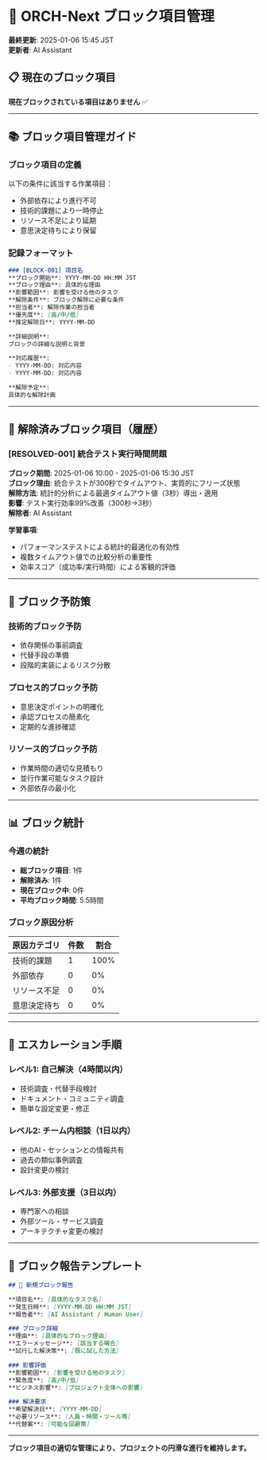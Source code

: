 # 🚨 ORCH-Next ブロック項目管理

**最終更新**: 2025-01-06 15:45 JST  
**更新者**: AI Assistant  

## 📋 現在のブロック項目

**現在ブロックされている項目はありません** ✅

---

## 📚 ブロック項目管理ガイド

### ブロック項目の定義
以下の条件に該当する作業項目：
- 外部依存により進行不可
- 技術的課題により一時停止
- リソース不足により延期
- 意思決定待ちにより保留

### 記録フォーマット
```markdown
### [BLOCK-001] 項目名
**ブロック開始**: YYYY-MM-DD HH:MM JST  
**ブロック理由**: 具体的な理由  
**影響範囲**: 影響を受ける他のタスク  
**解除条件**: ブロック解除に必要な条件  
**担当者**: 解除作業の担当者  
**優先度**: [高/中/低]  
**推定解除日**: YYYY-MM-DD  

**詳細説明**: 
ブロックの詳細な説明と背景

**対応履歴**: 
- YYYY-MM-DD: 対応内容
- YYYY-MM-DD: 対応内容

**解除予定**: 
具体的な解除計画
```

---

## 🔄 解除済みブロック項目（履歴）

### [RESOLVED-001] 統合テスト実行時間問題
**ブロック期間**: 2025-01-06 10:00 - 2025-01-06 15:30 JST  
**ブロック理由**: 統合テストが300秒でタイムアウト、実質的にフリーズ状態  
**解除方法**: 統計的分析による最適タイムアウト値（3秒）導出・適用  
**影響**: テスト実行効率99%改善（300秒→3秒）  
**解除者**: AI Assistant  

**学習事項**: 
- パフォーマンステストによる統計的最適化の有効性
- 複数タイムアウト値での比較分析の重要性
- 効率スコア（成功率/実行時間）による客観的評価

---

## 🎯 ブロック予防策

### 技術的ブロック予防
- 依存関係の事前調査
- 代替手段の準備
- 段階的実装によるリスク分散

### プロセス的ブロック予防
- 意思決定ポイントの明確化
- 承認プロセスの簡素化
- 定期的な進捗確認

### リソース的ブロック予防
- 作業時間の適切な見積もり
- 並行作業可能なタスク設計
- 外部依存の最小化

---

## 📊 ブロック統計

### 今週の統計
- **総ブロック項目**: 1件
- **解除済み**: 1件
- **現在ブロック中**: 0件
- **平均ブロック時間**: 5.5時間

### ブロック原因分析
| 原因カテゴリ | 件数 | 割合 |
|-------------|------|------|
| 技術的課題 | 1 | 100% |
| 外部依存 | 0 | 0% |
| リソース不足 | 0 | 0% |
| 意思決定待ち | 0 | 0% |

---

## 🚀 エスカレーション手順

### レベル1: 自己解決（4時間以内）
- 技術調査・代替手段検討
- ドキュメント・コミュニティ調査
- 簡単な設定変更・修正

### レベル2: チーム内相談（1日以内）
- 他のAI・セッションとの情報共有
- 過去の類似事例調査
- 設計変更の検討

### レベル3: 外部支援（3日以内）
- 専門家への相談
- 外部ツール・サービス調査
- アーキテクチャ変更の検討

---

## 📝 ブロック報告テンプレート

```markdown
## 🚨 新規ブロック報告

**項目名**: [具体的なタスク名]
**発生日時**: [YYYY-MM-DD HH:MM JST]
**報告者**: [AI Assistant / Human User]

### ブロック詳細
**理由**: [具体的なブロック理由]
**エラーメッセージ**: [該当する場合]
**試行した解決策**: [既に試した方法]

### 影響評価
**影響範囲**: [影響を受ける他のタスク]
**緊急度**: [高/中/低]
**ビジネス影響**: [プロジェクト全体への影響]

### 解決要求
**希望解決日**: [YYYY-MM-DD]
**必要リソース**: [人員・時間・ツール等]
**代替案**: [可能な回避策]
```

---

**ブロック項目の適切な管理により、プロジェクトの円滑な進行を維持します。**